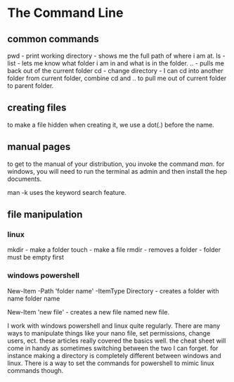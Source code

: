 # The Command Line

## common commands

pwd - print working directory - shows me the full path of where i am at.
ls - list - lets me know what folder i am in and what is in the folder.
.. - pulls me back out of the current folder
cd - change directory - I can cd into another folder from current folder, combine cd and .. to pull me out of current folder to parent folder. 

## creating files

to make a file hidden when creating it, we use a dot(.) before the name. 

## manual pages

to get to the manual of your distribution, you invoke the command _man_.
for windows, you will need to run the terminal as admin and then install the hep documents. 

man -k uses the keyword search feature.

## file manipulation

### linux
mkdir - make a folder
touch - make a file
rmdir - removes a folder - folder must be empty first

### windows powershell
New-Item -Path 'folder name' -ItemType Directory - creates a folder with name folder name

New-Item 'new file' - creates a new file named new file. 

I work with windows powershell and linux quite regularly. There are many ways to manipulate things like your nano file, set permissions, change users, ect. these articles really covered the basics well. the cheat sheet will come in handy as sometimes switching between the two I can forget. for instance making a directory is completely different between windows and linux. There is a way to set the commands for powershell to mimic linux commands though.  